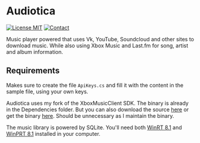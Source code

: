 Audiotica
=========
[![License MIT](https://img.shields.io/badge/license-MIT-642C90.svg?style=flat-square)](https://raw.githubusercontent.com/uzysjung/UzysAnimatedGifPullToRefresh/master/LICENSE)
[![Contact](https://img.shields.io/badge/contact-@Zumicts-642C90.svg?style=flat-square)](http://twitter.com/zumicts)

Music player powered that uses Vk, YouTube, Soundcloud and other sites to download music.  While also using Xbox Music and Last.fm for song, artist and album information.

## Requirements

Makes sure to create the file `ApiKeys.cs` and fill it with the content in the sample file, using your own keys.

Audiotica uses my fork of the XboxMusicClient SDK.  The binary is already in the Dependencies folder. But you can also download the source [here](https://github.com/zumicts/XboxMusicClient) or get the binary [here](https://github.com/zumicts/XboxMusicClient/releases/latest).  Should be unnecessary as I maintain the binary.

The music library is powered by SQLite.  You'll need both [WinRT 8.1](http://visualstudiogallery.msdn.microsoft.com/1d04f82f-2fe9-4727-a2f9-a2db127ddc9a) and [WinPRT 8.1](http://visualstudiogallery.msdn.microsoft.com/5d97faf6-39e3-4048-a0bc-adde2af75d1b) installed in your computer.
